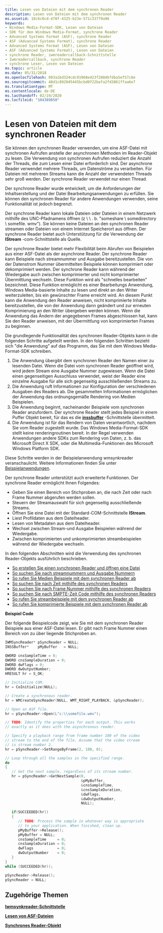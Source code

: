 ```yaml
---
title: Lesen von Dateien mit dem synchronen Reader
description: Lesen von Dateien mit dem synchronen Reader
ms.assetid: 18c6c0cd-478f-4325-b23e-571c33779a96
keywords:
- Windows Media-Format-SDK, Lesen von Dateien
- SDK für den Windows Media-Format, synchrone Reader
- Advanced Systems Format (ASF), synchrone Reader
- ASF (Advanced Systems Format), synchrone Reader
- Advanced Systems Format (ASF), Lesen von Dateien
- ASF (Advanced Systems Format), Lesen von Dateien
- synchrone Reader, iwmreadercallback-Schnittstelle
- Iwmreadercallback, synchrone Reader
- synchrone Leser, Lesen von Dateien
ms.topic: article
ms.date: 05/31/2018
ms.openlocfilehash: 893a1bd324cdc91968e423f2084bfdba5ef57c8e
ms.sourcegitcommit: 48d1c892045445bcbd0f22bafa2fd3861ffaa6e7
ms.translationtype: MT
ms.contentlocale: de-DE
ms.lasthandoff: 02/19/2020
ms.locfileid: "104389850"
---
```

# <a name="reading-files-with-the-synchronous-reader"></a>Lesen von Dateien mit dem synchronen Reader

Sie können den synchronen Reader verwenden, um eine ASF-Datei mit synchronen Aufrufen anstelle der asynchronen Methoden im Reader-Objekt zu lesen. Die Verwendung von synchronen Aufrufen reduziert die Anzahl der Threads, die zum Lesen einer Datei erforderlich sind. Der asynchrone Reader verwendet mehrere Threads, um Datenströme zu verarbeiten. Für Dateien mit mehreren Streams kann die Anzahl der verwendeten Threads sehr groß werden. Der synchrone Reader verwendet nur einen Thread.

Der synchrone Reader wurde entwickelt, um die Anforderungen der Inhaltserstellung und der Datei Bearbeitungsanwendungen zu erfüllen. Sie können den synchronen Reader für andere Anwendungen verwenden, seine Funktionalität ist jedoch begrenzt.

Der synchrone Reader kann lokale Dateien oder Dateien in einem Netzwerk mithilfe des UNC-Pfadnamens öffnen (z \\ \\ . b. "someshare \\ somedirectory \\ somefile. wmv"). Sie können keine Dateien an den synchronen Reader streamen oder Dateien von einem Internet Speicherort aus öffnen. Der synchrone Reader bietet auch Unterstützung für die Verwendung der **IStream** -com-Schnittstelle als Quelle.

Der synchrone Reader bietet mehr Flexibilität beim Abrufen von Beispielen aus einer ASF-Datei als der asynchrone Reader. Der synchrone Reader kann Beispiele nach streamnummer und Ausgabe bereitzustellen. Die von der Datenstrom Nummer übermittelten Beispiele können komprimiert oder dekomprimiert werden. Der synchrone Reader kann während der Wiedergabe auch zwischen komprimierter und nicht komprimierter Übermittlung wechseln. Diese Funktion wird als "schnelles bearbeiten" bezeichnet. Diese Funktion ermöglicht es einer Bearbeitungs Anwendung, Windows Media-basierte Inhalte zu lesen und direkt an den Writer weiterzuleiten, bis ein gewünschter Frame erreicht wird. An diesem Punkt kann die Anwendung den Reader anweisen, nicht komprimierte Inhalte bereitzustellen, die von der Anwendung dann geändert und zur erneuten Komprimierung an den Writer übergeben werden können. Wenn die Anwendung das Ändern der angegebenen Frames abgeschlossen hat, kann Sie den Reader anweisen, mit der Übermittlung von komprimierten Frames zu beginnen.

Die grundlegende Funktionalität des synchronen Reader-Objekts kann in die folgenden Schritte aufgeteilt werden. In den folgenden Schritten bezieht sich "die Anwendung" auf das Programm, das Sie mit dem Windows Media-Format-SDK schreiben.

1.  Die Anwendung übergibt dem synchronen Reader den Namen einer zu lesenden Datei. Wenn die Datei vom synchronen Reader geöffnet wird, wird jedem Stream eine Ausgabe Nummer zugewiesen. Wenn die Datei einen gegenseitigen Ausschluss verwendet, weist der Reader eine einzelne Ausgabe für alle sich gegenseitig ausschließenden Streams zu.
2.  Die Anwendung ruft Informationen zur Konfiguration der verschiedenen Ausgaben des Readers ab. Die gesammelten Informationen ermöglichen der Anwendung das ordnungsgemäße Rendering von Medien Beispielen.
3.  Die Anwendung beginnt, nacheinander Beispiele vom synchronen Reader anzufordern. Der synchrone Reader stellt jedes Beispiel in einem Puffer Objekt bereit, für das es die [**inssbuffer**](/previous-versions/windows/desktop/api/wmsbuffer/nn-wmsbuffer-inssbuffer) -Schnittstelle übermittelt.
4.  Die Anwendung ist für das Rendern von Daten verantwortlich, nachdem Sie vom Reader zugestellt wurde. Das Windows Media-Format-SDK stellt keine renderingroutinen bereit. In der Regel verwenden Anwendungen andere SDKs zum Rendering von Daten, z. b. das Microsoft Direct X SDK, oder die Multimedia-Funktionen des Microsoft Windows Platform SDK.

Diese Schritte werden in der Beispielanwendung wmsynkreader veranschaulicht. Weitere Informationen finden Sie unter [Beispielanwendungen](sample-applications.md).

Der synchrone Reader unterstützt auch erweiterte Funktionen. Der synchrone Reader ermöglicht Ihnen Folgendes:

-   Geben Sie einen Bereich von Stichproben an, die nach Zeit oder nach Frame Nummer abgerufen werden sollen.
-   Steuern der Streamauswahl für sich gegenseitig ausschließende Streams.
-   Öffnen Sie eine Datei mit der Standard-COM-Schnittstelle **IStream**.
-   Liest Profildaten aus dem Dateiheader.
-   Lesen von Metadaten aus dem Dateiheader.
-   Wechsel zwischen Stream-und Ausgabe Beispielen während der Wiedergabe.
-   Zwischen komprimierten und unkomprimierten streambeispielen während der Wiedergabe wechseln.

In den folgenden Abschnitten wird die Verwendung des synchronen Reader-Objekts ausführlich beschrieben.

-   [So erstellen Sie einen synchronen Reader und öffnen eine Datei](to-create-a-synchronous-reader-and-open-a-file.md)
-   [So suchen Sie nach streamnummern und Ausgabe Nummern](to-find-stream-numbers-and-output-numbers.md)
-   [So rufen Sie Medien Beispiele mit dem synchronen Reader ab](to-retrieve-media-samples-with-the-synchronous-reader.md)
-   [So suchen Sie nach Zeit mithilfe des synchronen Readers](to-seek-by-time-using-the-synchronous-reader.md)
-   [So suchen Sie nach Frame Nummer mithilfe des synchronen Readers](to-seek-by-frame-number-using-the-synchronous-reader.md)
-   [So suchen Sie nach SMPTE-Zeit Code mithilfe des synchronen Readers](to-seek-by-smpte-time-code-using-the-synchronous-reader.md)
-   [So rufen Sie streambeispiele mit dem synchronen Reader ab](to-retrieve-stream-samples-with-the-synchronous-reader.md)
-   [So rufen Sie komprimierte Beispiele mit dem synchronen Reader ab](to-retrieve-compressed-samples-with-the-synchronous-reader.md)

**Beispiel Code**

Der folgende Beispielcode zeigt, wie Sie mit dem synchronen Reader Beispiele aus einer ASF-Datei lesen. Er gibt nach Frame Nummer einen Bereich von zu über liegende Stichproben an.


```C++
IWMSyncReader* pSyncReader = NULL;
INSSBuffer*    pMyBuffer   = NULL;

QWORD cnsSampleTime = 0;
QWORD cnsSampleDuration = 0;
DWORD dwFlags = 0;
DWORD dwOutputNumber;
HRESULT hr = S_OK;

// Initialize COM.
hr = CoInitialize(NULL);

// Create a synchronous reader.
hr = WMCreateSyncReader(NULL, WMT_RIGHT_PLAYBACK, &pSyncReader);

// Open an ASF file.
hr = pSyncReader->Open(L"c:\\somefile.wmv");

// TODO: Identify the properties for each output. This works 
// exactly as it does with the asynchronous reader.

// Specify a playback range from frame number 100 of the video 
// stream to the end of the file. Assume that the video stream 
// is stream number 2.
hr = pSyncReader->SetRangeByFrame(2, 100, 0);

// Loop through all the samples in the specified range.
do
{
   // Get the next sample, regardless of its stream number.
   hr = pSyncReader->GetNextSample(0,
                                   &pMyBuffer,
                                   &cnsSampleTime,
                                   &cnsSampleDuration,
                                   &dwFlags,
                                   &dwOutputNumber,
                                   NULL);

   if(SUCCEEDED(hr))
   {
      // TODO: Process the sample in whatever way is appropriate 
      // to your application. When finished, clean up.
      pMyBuffer->Release();
      pMyBuffer = NULL;
      cnsSampleTime     = 0;
      cnsSampleDuration = 0;
      dwFlags           = 0;
      dwOutputNumber    = 0;
   }
} 
while (SUCCEEDED(hr));

pSyncReader->Release();
pSyncReader = NULL;

```



## <a name="related-topics"></a>Zugehörige Themen

<dl> <dt>

[**Iwmsynkreader-Schnittstelle**](/previous-versions/windows/desktop/api/wmsdkidl/nn-wmsdkidl-iwmsyncreader)
</dt> <dt>

[**Lesen von ASF-Dateien**](reading-asf-files.md)
</dt> <dt>

[**Synchrones Reader-Objekt**](synchronous-reader-object.md)
</dt> </dl>

 

 




